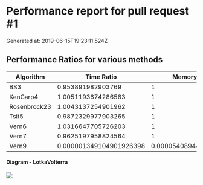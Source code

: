 # Performance report for pull request #1 

 Generated at: 2019-06-15T19:23:11.524Z

## Performance Ratios for various methods

 Algorithm | Time Ratio | Memory Ratio 
 --- | --- | --- 
 BS3 | 0.953891982903769 | 1 
 KenCarp4 | 1.0051193674286583 | 1 
 Rosenbrock23 | 1.0043137254901962 | 1 
 Tsit5 | 0.9872329977903265 | 1 
 Vern6 | 1.0316647705726203 | 1 
 Vern7 | 0.9625197958824564 | 1 
 Vern9 | 0.000001349104901926398 | 0.00005408944201892311 


#### Diagram - LotkaVolterra

![](https://i.imgur.com/Crl9Ut2.png)

